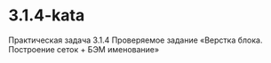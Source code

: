 # 3.1.4-kata
Практическая задача 3.1.4 Проверяемое задание «Верстка блока. Построение сеток + БЭМ именование»
